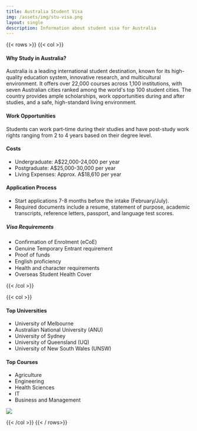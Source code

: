 ```yaml
---
title: Australia Student Visa
img: /assets/img/stu-visa.png
layout: single
description: Information about student visa for Australia
---
```


{{< rows  >}}
{{< col  >}}

#### Why Study in Australia?

Australia is a leading international student destination, known for its high-quality education system, innovative research, and multicultural environment. It offers over 22,000 courses across 1,100 institutions, with seven Australian cities ranked among the world's top 100 student cities. The country provides ample scholarships, work opportunities during and after studies, and a safe, high-standard living environment.

#### Work Opportunities

Students can work part-time during their studies and have post-study work rights ranging from 2 to 4 years based on their degree level.

#### Costs

- Undergraduate: A$22,000-24,000 per year
- Postgraduate: A$25,000-30,000 per year
- Living Expenses: Approx. A$18,610 per year

#### Application Process

- Start applications 7-8 months before the intake (February/July).
- Required documents include a resume, statement of purpose, academic transcripts, reference letters, passport, and language test scores.

##### Visa Requirements

- Conﬁrmation of Enrolment (eCoE)
- Genuine Temporary Entrant requirement
- Proof of funds
- English proﬁciency
- Health and character requirements
- Overseas Student Health Cover

{{< /col  >}}

{{< col  >}}

#### Top Universities

- University of Melbourne
- Australian National University (ANU)
- University of Sydney
- University of Queensland (UQ)
- University of New South Wales (UNSW)

#### Top Courses

- Agriculture
- Engineering
- Health Sciences
- IT
- Business and Management

![](https://images.unsplash.com/photo-1718567234257-d5fd9ae5544d?q=80&w=2080&auto=format&fit=crop&ixlib=rb-4.0.3&ixid=M3wxMjA3fDB8MHxwaG90by1wYWdlfHx8fGVufDB8fHx8fA%3D%3D)

{{< /col  >}}
{{< / rows>}}
